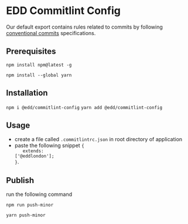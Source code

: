 # EDD Commitlint Config

Our default export contains rules related to commits by following [conventional commits](https://www.conventionalcommits.org/en/v1.0.0/)
specifications.

## Prerequisites

`npm install npm@latest -g`

`npm install --global yarn`

## Installation

`npm i @edd/commitlint-config`
`yarn add @edd/commitlint-config`

## Usage

- create a file called `.commitlintrc.json` in root directory of application
- paste the following snippet <code>{<br/> &nbsp;&nbsp;extends: ['@eddlondon'];<br/>}</code>.

## Publish

run the following command <br/>

`npm run push-minor`

`yarn push-minor`
